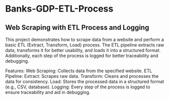 # Banks-GDP-ETL-Process
## Web Scraping with ETL Process and Logging
This project demonstrates how to scrape data from a website and perform a basic ETL (Extract, Transform, Load) process. The ETL pipeline extracts raw data, transforms it for better usability, and loads it into a structured format. Additionally, each step of the process is logged for better traceability and debugging.

Features:
Web Scraping: Collects data from the specified website.
ETL Pipeline:
Extract: Scrapes raw data.
Transform: Cleans and processes the data for consistency.
Load: Stores the processed data in a structured format (e.g., CSV, database).
Logging: Every step of the process is logged to ensure traceability and aid in debugging.
